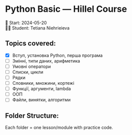 # Python Basic — Hillel Course

📅 Start: 2024-05-20  
👩‍💻 Student: Tetiana Niehrieieva

## Topics covered:

- [x] Вступ, установка Python, перша програма
- [ ] Змінні, типи даних, арифметика
- [ ] Умовні оператори
- [ ] Списки, цикли
- [ ] Рядки
- [ ] Словники, множини, кортежі
- [ ] Функції, аргументи, lambda
- [ ] ООП
- [ ] Файли, винятки, алгоритми

## Folder Structure:
Each folder = one lesson/module with practice code.
